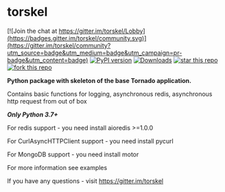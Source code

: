 # torskel

[![Join the chat at https://gitter.im/torskel/Lobby](https://badges.gitter.im/torskel/community.svg)](https://gitter.im/torskel/community?utm_source=badge&utm_medium=badge&utm_campaign=pr-badge&utm_content=badge)
[![PyPI version](https://badge.fury.io/py/torskel.svg)](https://badge.fury.io/py/torskel)
[![Downloads](https://pepy.tech/badge/torskel)](https://pepy.tech/project/torskel)
[![star this repo](http://githubbadges.com/star.svg?user=frostspb&repo=torskel&style=flat)](https://github.com/frostspb/torskel)
[![fork this repo](http://githubbadges.com/fork.svg?user=frostspb&repo=torskel&style=flat)](https://github.com/frostspb/torskel/fork)

**Python package with skeleton of the base Tornado application.**

Contains basic functions for logging, asynchronous redis, asynchronous http request
from out of box

***Only Python 3.7+***

For redis support  - you need install aioredis >=1.0.0

For CurlAsyncHTTPClient support - you need install pycurl

For MongoDB support - you need install motor

For more information see examples

If you have any questions - visit https://gitter.im/torskel

